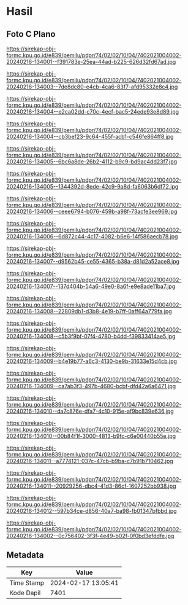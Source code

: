 # Hasil

## Foto C Plano

https://sirekap-obj-formc.kpu.go.id/e839/pemilu/pdpr/74/02/02/10/04/7402021004002-20240216-134001--f391783e-25ea-44ad-b225-626d32fd67ad.jpg

https://sirekap-obj-formc.kpu.go.id/e839/pemilu/pdpr/74/02/02/10/04/7402021004002-20240216-134003--7de8dc80-e4cb-4ca6-83f7-afd95332e8c4.jpg

https://sirekap-obj-formc.kpu.go.id/e839/pemilu/pdpr/74/02/02/10/04/7402021004002-20240216-134004--e2ca02dd-c70c-4ecf-bac5-24ede93e8d89.jpg

https://sirekap-obj-formc.kpu.go.id/e839/pemilu/pdpr/74/02/02/10/04/7402021004002-20240216-134004--cb3bef23-9c64-455f-acb1-c546fe864ff8.jpg

https://sirekap-obj-formc.kpu.go.id/e839/pemilu/pdpr/74/02/02/10/04/7402021004002-20240216-134005--6bc6a8de-26b2-4112-b9c9-bd9ac4dd23f7.jpg

https://sirekap-obj-formc.kpu.go.id/e839/pemilu/pdpr/74/02/02/10/04/7402021004002-20240216-134005--1344392d-8ede-42c9-9a8d-fa6063b6df72.jpg

https://sirekap-obj-formc.kpu.go.id/e839/pemilu/pdpr/74/02/02/10/04/7402021004002-20240216-134006--ceee6794-b076-459b-a98f-73acfe3ee969.jpg

https://sirekap-obj-formc.kpu.go.id/e839/pemilu/pdpr/74/02/02/10/04/7402021004002-20240216-134006--6d872c44-4c17-4082-b6e6-14f586aecb78.jpg

https://sirekap-obj-formc.kpu.go.id/e839/pemilu/pdpr/74/02/02/10/04/7402021004002-20240216-134007--d9562b45-ce55-4365-b38a-d81d2a52ace8.jpg

https://sirekap-obj-formc.kpu.go.id/e839/pemilu/pdpr/74/02/02/10/04/7402021004002-20240216-134007--137d404b-54a6-49e0-8a6f-e9e8ade11ba7.jpg

https://sirekap-obj-formc.kpu.go.id/e839/pemilu/pdpr/74/02/02/10/04/7402021004002-20240216-134008--22809db1-d3b8-4e19-b7ff-0aff64a779fa.jpg

https://sirekap-obj-formc.kpu.go.id/e839/pemilu/pdpr/74/02/02/10/04/7402021004002-20240216-134008--c5b3f9bf-07f4-4780-b4dd-f39833414ae5.jpg

https://sirekap-obj-formc.kpu.go.id/e839/pemilu/pdpr/74/02/02/10/04/7402021004002-20240216-134009--b4e19b77-a6c3-4130-be9b-31633e15d4cb.jpg

https://sirekap-obj-formc.kpu.go.id/e839/pemilu/pdpr/74/02/02/10/04/7402021004002-20240216-134009--ca7ab3f3-497b-4680-bcbf-dfd42a6a6471.jpg

https://sirekap-obj-formc.kpu.go.id/e839/pemilu/pdpr/74/02/02/10/04/7402021004002-20240216-134010--da7c876e-dfa7-4c10-915e-af9bc839e636.jpg

https://sirekap-obj-formc.kpu.go.id/e839/pemilu/pdpr/74/02/02/10/04/7402021004002-20240216-134010--00b84f1f-3000-4813-b9fc-c6e00440b55e.jpg

https://sirekap-obj-formc.kpu.go.id/e839/pemilu/pdpr/74/02/02/10/04/7402021004002-20240216-134011--a7774121-037c-47cb-b9ba-c7b91b710462.jpg

https://sirekap-obj-formc.kpu.go.id/e839/pemilu/pdpr/74/02/02/10/04/7402021004002-20240216-134011--20929256-dbc4-41d3-86cf-1607252bb938.jpg

https://sirekap-obj-formc.kpu.go.id/e839/pemilu/pdpr/74/02/02/10/04/7402021004002-20240216-134012--597b34ce-d856-40a7-ba98-fb01347bfbbd.jpg

https://sirekap-obj-formc.kpu.go.id/e839/pemilu/pdpr/74/02/02/10/04/7402021004002-20240216-134002--0c756402-3f3f-4e49-b02f-0f0bd3efddfe.jpg


## Metadata

| Key        | Value               |
| ---------- | ------------------- |
| Time Stamp | 2024-02-17 13:05:41 |
| Kode Dapil | 7401                |



